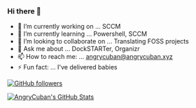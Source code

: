 ### Hi there 👋

- 🔭 I’m currently working on ... SCCM
- 🌱 I’m currently learning ... Powershell, SCCM
- 👯 I’m looking to collaborate on ... Translating FOSS projects
- 💬 Ask me about ... DockSTARTer, Organizr
- 📫 How to reach me: ... angrycuban@angrycuban.xyz
- ⚡ Fun fact: ... I've delivered babies

[![GitHub followers](https://img.shields.io/github/followers/angrycuban13?logo=github)](https://github.com/users/follow?target=angrycuban13)

[![AngryCuban's GitHub Stats](https://github-readme-stats.vercel.app/api?username=angrycuban13&count_private=true&show_icons=true&theme=nightowl)](https://github.com/anuraghazra/github-readme-stats)
